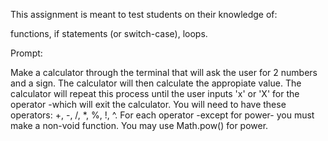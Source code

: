 This assignment is meant to test students on their knowledge of: 

functions,
if statements (or switch-case),
loops.


Prompt:

Make a calculator through the terminal that will ask the user for 2 numbers and a sign.
The calculator will then calculate the appropiate value.
The calculator will repeat this process until the user inputs 'x' or 'X' for the operator
-which will exit the calculator.
You will need to have these operators: +, -, /, *, %, !, ^.
For each operator -except for power- you must make a non-void function.
You may use Math.pow() for power.